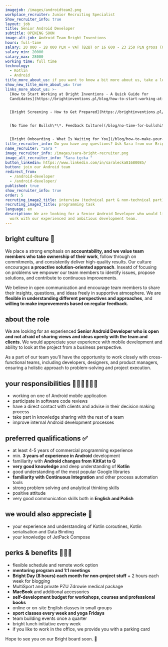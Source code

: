 ```yaml
---
imagejob: /images/androidteam2.png
workplace_recruiter: Junior Recruiting Specialist
Show_recruiter_info: true
layout: job
title: Senior Android Developer
subtitle: OPENING SOON
image-alt-job: Android Team Bright Inventions
hours: full-time
salary: 20 000 - 28 000 PLN + VAT (B2B) or 16 600 - 23 250 PLN gross (UoP)
salary_min: 20000
salary_max: 28000
working time: full time
technology:
  - Kotlin
  - Android
title_more_about_us: if you want to know a bit more about us, take a look below 🙋🏻‍♀️🙋🏻‍♂️
show_new_title_more_about_us: true
links_more_about_us: >-
  [How to Start Working at Bright Inventions - A Quick Guide for
  Candidates](https://brightinventions.pl/blog/how-to-start-working-at-bright-inventions-a-quick-guide-for-candidates/)


  [Bright Screening - How to Get Prepared](https://brightinventions.pl/blog/recruitment-screening-what-is-it-for/) 


  [No Time for Bullsh\*\*. Feedback Culture](/blog/no-time-for-bullshit-feedback-culture/)


  [Bright Onboarding - What Is Waiting for You](/blog/how-to-make-your-onboarding-bright)
title_recruiter_info: Do you have any questions? Ask Sara from our Bright team!
name_recruiter: "Sara "
image_recruiter_info: /images/sara-bright-recruiter.png
image_alt_recruiter_info: "Sara Łęcka "
button_linkedin: https://www.linkedin.com/in/saralecka81680085/
button: join our Android team
redirect_from:
  - /android-developer
  - /android-developer/
published: true
show_recruiter_info: true
order: 5
recruting_image2_title: interview (technical part & non-technical part)
recruting_image3_title: programming task
language: en
description: We are looking for a Senior Android Developer who would like to
  work with our experienced and ambitious development team.
---
```

## bright culture 🧡

We place a strong emphasis on **accountability, and we value team members who take ownership of their work**, follow through on commitments, and consistently deliver high-quality results. Our culture encourages **a proactive solution-oriented approach**. Inseatd of focusing on problems we empower our team members to identify issues, propose solutions, and contribute to continuous improvements. 

We believe in open communication and encourage team members to share their insights, questions, and ideas freely in supportive atmosphere. We are **flexible in understanding different perspectives and approaches**, and **willing to make improvements based on regular feedback.**

## about the role

We are looking for an experienced **Senior Android Developer who is open and not afraid of sharing views and ideas openly with the team and clients.** We would appreciate your experience with mobile development and ability to look at the project from a business perspective. 

As a part of our team you'll have the opportunity to work closely with cross-functional teams, including developers, designers, and product managers, ensuring a holistic approach to problem-solving and project execution.

## your responsibilities 🧑🏻‍💻👩🏻‍💻

* working on one of Android mobile application 
* participate in software code reviews
* have a direct contact with clients and advise in their decision making process
* take part in knowledge sharing with the rest of a team
* improve internal Android development processes 

## preferred qualifications ✅

* at least 4-5 years of commercial programming experience
* min. **3 years of experience in Android** development 
* familiarity with **Android changes from KitKat to Q**
* **very good knowledge** and deep understanding of **Kotlin**
* good understanding of the most popular Google libraries
* **familiarity with Continuous Integration** and other process automation tools
* strong problem solving and analytical thinking skills
* positive attitude
* very good communication skills both in **English and Polish** 

## we would also appreciate 🙌

* your experience and understanding of Kotlin coroutines, Kotlin serialisation and Data Binding
* your knowledge of JetPack Compose 

## perks & benefits 🚀🚀🚀

* flexible schedule and remote work option 
* **mentoring program and 1:1 meetings**
* **Bright Day (8 hours) each month for non-project stuff** + 2 hours each week for blogging 
* MultiSport and private PZU Zdrowie medical package
* **MacBook** and additional accessories 
* **self-development budget for workshops, courses and professional books**
* online or on-site English classes in small groups
* **sport classes every week and yoga Fridays**
* team building events once a quarter
* bright lunch initiative every week 
* if you like to work in the office, we provide you with a parking card

Hope to see you on our Bright board soon.  🧡
